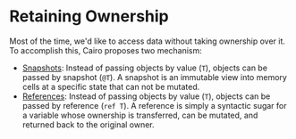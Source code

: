 # Retaining Ownership

Most of the time, we'd like to access data without taking ownership over it. To accomplish this,
Cairo proposes two mechanism:

- [Snapshots][snapshots]: Instead of passing objects by value (`T`), objects can be passed
  by snapshot (`@T`). A snapshot is an immutable view into memory cells at a specific state that can not be mutated.
- [References][references]: Instead of passing objects by value (`T`), objects can be passed
  by reference (`ref T`). A reference is simply a syntactic sugar for a variable whose ownership is transferred, can be mutated, and returned back to the original owner.

[references]: ./retaining_ownership/ref.md
[snapshots]: ./retaining_ownership/snapshots.md
